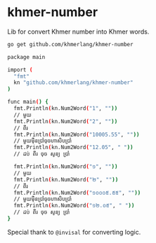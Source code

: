 # khmer-number

Lib for convert Khmer number into Khmer words.

```sh
go get github.com/khmerlang/khmer-number

```

```sh
package main

import (
  "fmt"
  kn "github.com/khmerlang/khmer-number"
)

func main() {
  fmt.Println(kn.Num2Word("1", ""))
  // មួយ
  fmt.Println(kn.Num2Word("2", ""))
  // ពីរ
  fmt.Println(kn.Num2Word("10005.55", ""))
  // មួយម៉ឺនប្រាំចុចហាសិបប្រាំ
  fmt.Println(kn.Num2Word("12.05", " "))
  // ដប់ ពីរ ចុច សូន្យ ប្រាំ

  fmt.Println(kn.Num2Word("១", ""))
  // មួយ
  fmt.Println(kn.Num2Word("២", ""))
  // ពីរ
  fmt.Println(kn.Num2Word("១០០០៥.៥៥", ""))
  // មួយម៉ឺនប្រាំចុចហាសិបប្រាំ
  fmt.Println(kn.Num2Word("១២.០៥", " "))
  // ដប់ ពីរ ចុច សូន្យ ប្រាំ
}
```

Special thank to `@invisal`  for converting logic.
